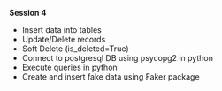 **Session 4**

- Insert data into tables
- Update/Delete records
- Soft Delete (is_deleted=True)
- Connect to postgresql DB using psycopg2 in python
- Execute queries in python
- Create and insert fake data using Faker package
